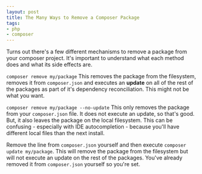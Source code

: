 ```yaml
---
layout: post
title: The Many Ways to Remove a Composer Package
tags:
- php
- composer
---
```

Turns out there's a few different mechanisms to remove a package from your composer project.  It's important to understand what each method does and what its side effects are.

`composer remove my/package` This removes the package from the filesystem, removes it from `composer.json` and executes an **update** on all of the rest of the packages as part of it's dependency reconciliation.  This might not be what you want.

`composer remove my/package --no-update` This only removes the package from your `composer.json` file.  It does not execute an update, so that's good.  But, it also leaves the package on the local filesystem.  This can be confusing - especially with IDE autocompletion - because you'll have different local files than the next install.

Remove the line from `composer.json` yourself and then execute `composer update my/package`.  This will remove the package from the filesystem but will not execute an update on the rest of the packages. You've already removed it from `composer.json` yourself so you're set.
